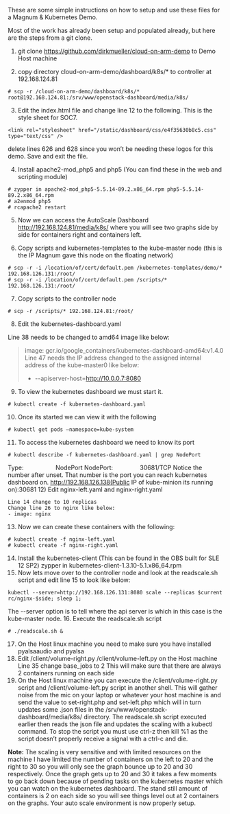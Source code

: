 These are some simple instructions on how to setup and use these files for a Magnum & Kubernetes Demo.

Most of the work has already been setup and populated already, but here are the steps from a git clone.

1. git clone https://github.com/dirkmueller/cloud-on-arm-demo to Demo Host machine

2. copy directory cloud-on-arm-demo/dashboard/k8s/* to controller at 192.168.124.81
```
# scp -r /cloud-on-arm-demo/dashboard/k8s/* root@192.168.124.81:/srv/www/openstack-dashboard/media/k8s/
```
3. Edit the index.html file and change line 12 to the following. This is the style sheet for SOC7.
```
<link rel="stylesheet" href="/static/dashboard/css/e4f35630b8c5.css" type="text/css" />
```
delete lines 626 and 628 since you won’t be needing these logos for this demo. Save and exit the file.

4. Install apache2-mod_php5 and php5 (You can find these in the web and scripting module)
```
# zypper in apache2-mod_php5-5.5.14-89.2.x86_64.rpm php5-5.5.14-89.2.x86_64.rpm 
# a2enmod php5
# rcapache2 restart
```
5. Now we can access the AutoScale Dashboard http://192.168.124.81/media/k8s/ where you will see two graphs side by side for containers right and containers left.

6. Copy scripts and kubernetes-templates to the kube-master node (this is the IP Magnum gave this node on the floating network)
```
# scp -r -i /location/of/cert/default.pem /kubernetes-templates/demo/* 192.168.126.131:/root/
# scp -r -i /location/of/cert/default.pem /scripts/* 192.168.126.131:/root/
```
7. Copy scripts to the controller node 
```
# scp -r /scripts/* 192.168.124.81:/root/
```
8. Edit the kubernetes-dashboard.yaml

Line 38 needs to be changed to amd64 image like below:

>image: gcr.io/google_containers/kubernetes-dashboard-amd64:v1.4.0
>Line 47 needs the IP address changed to the assigned internal address of the kube-master0 like below:
>- --apiserver-host=http://10.0.0.7:8080

9. To view the kubernetes dashboard we must start it. 
```
# kubectl create -f kubernetes-dashboard.yaml
```
10. Once its started we can view it with the following
```
# kubectl get pods –namespace=kube-system
```
11. To access the kubernetes dashboard we need to know its port
```
# kubectl describe -f kubernetes-dashboard.yaml | grep NodePort
```
Type:                   NodePort 
NodePort:               <unset> 30681/TCP
Notice the number after unset. That number is the port you can reach kubernetes dashboard on.
http://192.168.126.138(Public IP of kube-minion its running on):30681
12) Edit nginx-left.yaml and nginx-right.yaml
```
Line 14 change to 10 replicas
Change line 26 to nginx like below:
- image: nginx
```
13.  Now we can create these containers with the following:
```
# kubectl create -f nginx-left.yaml
# kubectl create -f nginx-right.yaml
```
14. Install the kubernetes-client (This can be found in the OBS built for SLE 12 SP2)
zypper in kubernetes-client-1.3.10-5.1.x86_64.rpm
15. Now lets move over to the controller node and look at the readscale.sh script and edit line 15 to look like below:
```
kubectl --server=http://192.168.126.131:8080 scale --replicas $current rc/nginx-$side; sleep 1;
```
The --server option is to tell where the api server is which in this case is the kube-master node.
16.  Execute the readscale.sh script
```
# ./readscale.sh &
```
17. On the Host linux machine you need to make sure you have installed pyalsaaudio and pyalsa
18. Edit /client/volume-right.py /client/volume-left.py on the Host machine
Line 35 change base_jobs to 2
This will make sure that there are always 2 containers running on each side
19. On the Host linux machine you can execute the /client/volume-right.py script and /client/volume-left.py script in another shell. This will gather noise from the mic on your laptop or whatever your host machine is and send the value to set-right.php and set-left.php which will in turn updates some .json files in the /srv/www/openstack-dashboard/media/k8s/ directory.  The readscale.sh script executed earlier then reads the json file and updates the scaling with a kubectl command. To stop the script you must use ctrl-z then kill %1 as the script doesn’t properly receive a signal with a ctrl-c and die. 

**Note:** The scaling is very sensitive and with limited resources on the machine I have limited the number of containers on the left to 20 and the right to 30 so you will only see the graph bounce up to 20 and 30 respectively. Once the graph gets up to 20 and 30 it takes a few moments to go back down because of pending tasks on the kubernetes master which  you can watch on the kubernetes dashboard. The stand still amount of containers is 2 on each side so you will see things level out at 2 containers on the graphs.
Your auto scale environment is now properly setup. 
